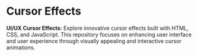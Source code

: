 # Cursor Effects
**UI/UX Cursor Effects:** Explore innovative cursor effects built with HTML, CSS, and JavaScript. This repository focuses on enhancing user interface and user experience through visually appealing and interactive cursor animations.
